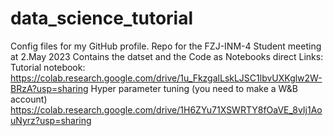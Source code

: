 # data_science_tutorial
Config files for my GitHub profile.
Repo for the FZJ-INM-4 Student meeting at 2.May 2023
Contains the datset and the Code as Notebooks
direct Links:
Tutorial notebook:
https://colab.research.google.com/drive/1u_FkzgalLskLJSC1lbvUXKglw2W-BRzA?usp=sharing
Hyper parameter tuning (you need to make a W&B account)
https://colab.research.google.com/drive/1H6ZYu71XSWRTY8fOaVE_8vIj1AouNyrz?usp=sharing
